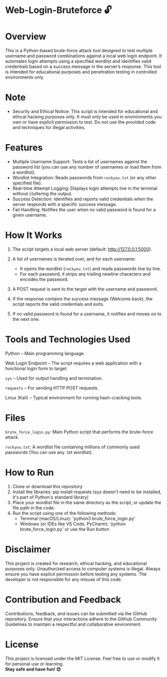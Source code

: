 # Web-Login-Bruteforce 🔓

# Overview
This is a Python-based brute-force attack tool designed to test multiple username and password combinations against a local web login endpoint. It automates login attempts using a specified wordlist and identifies valid credentials based on a success message in the server’s response. This tool is intended for educational purposes and penetration testing in controlled environments only.

# Note
- Security and Ethical Notice: This script is intended for educational and ethical hacking purposes only. It must only be used in environments you own or have explicit permission to test. Do not use the provided code and techniques for illegal activities.

# Features
- Multiple Username Support: Tests a list of usernames against the password list (you can use any number of usernames or load them from a wordlist).
- Wordlist Integration: Reads passwords from `rockyou.txt` (or any other specified file).
- Real-time Attempt Logging: Displays login attempts live in the terminal without cluttering the output.
- Success Detection: Identifies and reports valid credentials when the server responds with a specific success message.
- Fail Handling: Notifies the user when no valid password is found for a given username.

# How It Works
1. The script targets a local web server (default: http://127.0.0.1:5000).

2. A list of usernames is iterated over, and for each username:
   - It opens the wordlist (`rockyou.txt`) and reads passwords line by line.
   - For each password, it strips any trailing newline characters and encodes the password.

3. A POST request is sent to the target with the username and password.

4. If the response contains the success message (Welcome back), the script reports the valid credentials and exits.

5. If no valid password is found for a username, it notifies and moves on to the next one.

# Tools and Technologies Used
Python – Main programming language.

Web Login Endpoint – The script requires a web application with a functional login form to target.

`sys` – Used for output handling and termination.

`requests` – For sending HTTP POST requests.

Linux (Kali) – Typical environment for running hash-cracking tools.

# Files
`brute_force_login.py`: Main Python script that performs the brute-force attack.

`rockyou.txt`: A wordlist file containing millions of commonly used passwords (You can use any .txt wordlist).

# How to Run
1. Clone or download this repository
2. Install the libraries: pip install requests (sys doesn't need to be installed, it's part of Python's standard library)
3. Place your wordlist file in the same directory as the script, or update the file path in the code.
4. Run the script using one of the following methods:
   - Terminal (macOS/Linux): 'python3 brute_force_login.py'
   - Windows (or IDEs like VS Code, PyCharm): 'python brute_force_login.py' or use the Run button

# Disclaimer
This project is created for research, ethical hacking, and educational purposes only. Unauthorized access to computer systems is illegal. Always ensure you have explicit permission before testing any systems. The developer is not responsible for any misuse of this code.

# Contribution and Feedback
Contributions, feedback, and issues can be submitted via the GitHub repository. Ensure that your interactions adhere to the GitHub Community Guidelines to maintain a respectful and collaborative environment.

# License
This project is licensed under the MIT License. Feel free to use or modify it for personal use or learning.
<br>**Stay safe and have fun! 😊**
